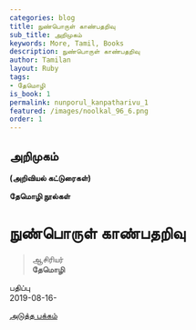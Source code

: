 ```yaml
---
categories: blog
title: நுண்பொருள் காண்பதறிவு
sub_title: அறிமுகம்
keywords: More, Tamil, Books
description: நுண்பொருள் காண்பதறிவு
author: Tamilan
layout: Ruby
tags:
- தேமொழி
is_book: 1
permalink: nunporul_kanpatharivu_1
featured: /images/noolkal_96_6.png
order: 1
---
```



## அறிமுகம்

**(அறிவியல் கட்டுரைகள்)**

**தேமொழி நூல்கள்**

# நுண்பொருள் காண்பதறிவு

> ஆசிரியர்  
>  **தேமொழி**

பதிப்பு  
2019-08-16-

[அடுத்த பக்கம்](nunporul_kanpatharivu_2)
